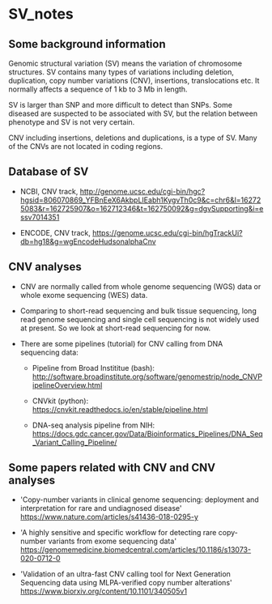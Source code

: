 # SV_notes

## Some background information

Genomic structural variation (SV) means the variation of chromosome structures.
SV contains many types of variations including deletion, duplication,
copy number variations (CNV), insertions, translocations etc. It normally
affects a sequence of 1 kb to 3 Mb in length.

SV is larger than SNP and more difficult to detect than SNPs. Some diseased are
suspected to be associated with SV, but the relation between phenotype and SV
is not very certain.

CNV including insertions, deletions and duplications, is a type of SV. Many of
the CNVs are not located in coding regions.

## Database of SV

+ NCBI, CNV track,
http://genome.ucsc.edu/cgi-bin/hgc?hgsid=806070869_YFBnEeX6AkbpLIEabh1KygvTh0c9&c=chr6&l=162725083&r=162725907&o=162712346&t=162750092&g=dgvSupporting&i=essv7014351

+ ENCODE, CNV track,
https://genome.ucsc.edu/cgi-bin/hgTrackUi?db=hg18&g=wgEncodeHudsonalphaCnv

## CNV analyses

+ CNV are normally called from whole genome sequencing (WGS) data or whole exome
sequencing (WES) data.

+ Comparing to short-read sequencing and bulk tissue sequencing, long read
genome sequencing and single cell sequencing is not widely used at present. So
we look at short-read sequencing for now.

+ There are some pipelines (tutorial) for CNV calling from DNA sequencing data:

  + Pipeline from Broad Instititue (bash): http://software.broadinstitute.org/software/genomestrip/node_CNVPipelineOverview.html

  + CNVkit (python): https://cnvkit.readthedocs.io/en/stable/pipeline.html

  + DNA-seq analysis pipeline from NIH: https://docs.gdc.cancer.gov/Data/Bioinformatics_Pipelines/DNA_Seq_Variant_Calling_Pipeline/

## Some papers related with CNV and CNV analyses

+ 'Copy-number variants in clinical genome sequencing: deployment and
interpretation for rare and undiagnosed disease'
https://www.nature.com/articles/s41436-018-0295-y

+ 'A highly sensitive and specific workflow for detecting rare copy-number
variants from exome sequencing data'
https://genomemedicine.biomedcentral.com/articles/10.1186/s13073-020-0712-0

+ 'Validation of an ultra-fast CNV calling tool for Next Generation Sequencing
data using MLPA-verified copy number alterations'
https://www.biorxiv.org/content/10.1101/340505v1
